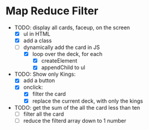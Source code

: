 # Map Reduce Filter

- TODO: display all cards, faceup, on the screen
    - [X] ul in HTML
    - [X] add a class
    - [ ] dynamically add the card in JS
        - [X] loop over the deck, for each
            - [X] createElement 
            - [X] appendChild to ul
- TODO: Show only Kings:
    - [x] add a button
    - [x] onclick:
        - [x] filter the card
        - [x] replace the current deck, with only the kings
- TODO: get the sum of the all the card less than ten
    - [ ] filter all the card 
    - [ ] reduce the filterd array down to 1 number 
